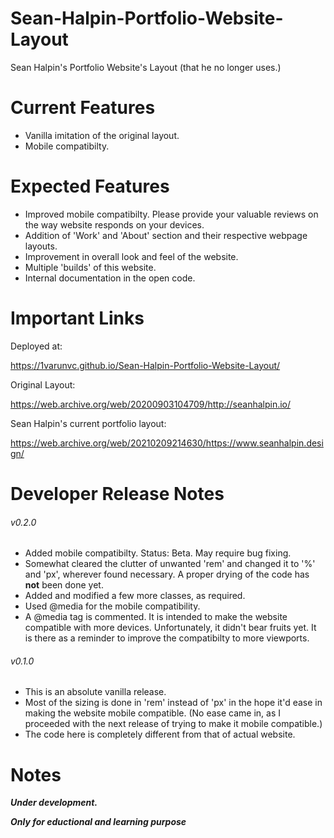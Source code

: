 # Sean-Halpin-Portfolio-Website-Layout
Sean Halpin's Portfolio Website's Layout (that he no longer uses.)

# Current Features
* Vanilla imitation of the original layout.
* Mobile compatibilty.

# Expected Features
* Improved mobile compatibilty. Please provide your valuable reviews on the way website responds on your devices.
* Addition of 'Work' and 'About' section and their respective webpage layouts.
* Improvement in overall look and feel of the website.
* Multiple 'builds' of this website.
* Internal documentation in the open code.

# Important Links
Deployed at:

https://1varunvc.github.io/Sean-Halpin-Portfolio-Website-Layout/

Original Layout:

https://web.archive.org/web/20200903104709/http://seanhalpin.io/

Sean Halpin's current portfolio layout:

https://web.archive.org/web/20210209214630/https://www.seanhalpin.design/

# Developer Release Notes
###### v0.2.0
* Added mobile compatibilty. Status: Beta. May require bug fixing.
* Somewhat cleared the clutter of unwanted 'rem' and changed it to '%' and 'px', wherever found necessary. A proper drying of the code has **not** been done yet.
* Added and modified a few more classes, as required.
* Used @media for the mobile compatibility.
* A @media tag is commented. It is intended to make the website compatible with more devices. Unfortunately, it didn't bear fruits yet. It is there as a reminder to improve the compatibilty to more viewports.

###### v0.1.0
* This is an absolute vanilla release.
* Most of the sizing is done in 'rem' instead of 'px' in the hope it'd ease in making the website mobile compatible. (No ease came in, as I proceeded with the next release of trying to make it mobile compatible.)
* The code here is completely different from that of actual website.

# Notes
_**Under development.**_

_**Only for eductional and learning purpose**_
